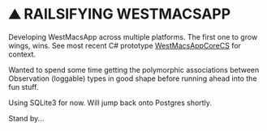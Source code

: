 
# ⛰️ RAILSIFYING WESTMACSAPP

Developing WestMacsApp across multiple platforms. The first one to grow wings, wins. See most recent C# prototype [WestMacsAppCoreCS](https://github.com/burntsugar/WestMacsAppCoreCS) for context.

Wanted to spend some time getting the polymorphic associations between Observation (loggable) types in good shape before running ahead into the fun stuff.

Using SQLite3 for now. Will jump back onto Postgres shortly.

Stand by...



